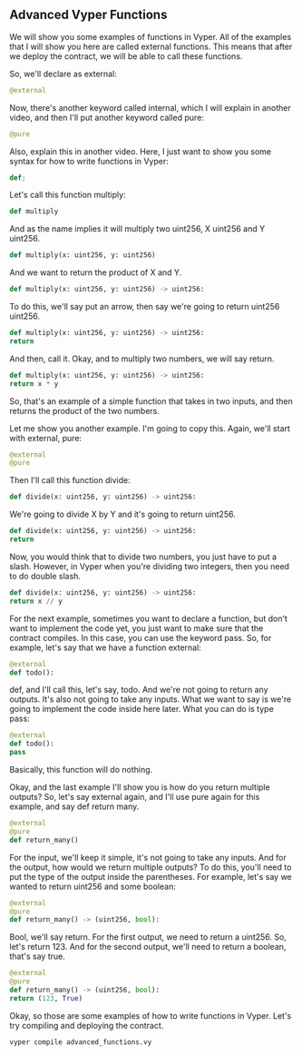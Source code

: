 ## Advanced Vyper Functions

We will show you some examples of functions in Vyper. All of the examples that I will show you here are called external functions. This means that after we deploy the contract, we will be able to call these functions.

So, we'll declare as external:

```python
@external
```

Now, there's another keyword called internal, which I will explain in another video, and then I'll put another keyword called pure:

```python
@pure
```

Also, explain this in another video. Here, I just want to show you some syntax for how to write functions in Vyper:

```python
def;
```

Let's call this function multiply:

```python
def multiply
```

And as the name implies it will multiply two uint256, X uint256 and Y uint256.

```python
def multiply(x: uint256, y: uint256)
```

And we want to return the product of X and Y.

```python
def multiply(x: uint256, y: uint256) -> uint256:
```

To do this, we'll say put an arrow, then say we're going to return uint256 uint256.

```python
def multiply(x: uint256, y: uint256) -> uint256:
return
```

And then, call it. Okay, and to multiply two numbers, we will say return.

```python
def multiply(x: uint256, y: uint256) -> uint256:
return x * y
```

So, that's an example of a simple function that takes in two inputs, and then returns the product of the two numbers.

Let me show you another example. I'm going to copy this. Again, we'll start with external, pure:

```python
@external
@pure
```

Then I'll call this function divide:

```python
def divide(x: uint256, y: uint256) -> uint256:
```

We're going to divide X by Y and it's going to return uint256.

```python
def divide(x: uint256, y: uint256) -> uint256:
return
```

Now, you would think that to divide two numbers, you just have to put a slash. However, in Vyper when you're dividing two integers, then you need to do double slash.

```python
def divide(x: uint256, y: uint256) -> uint256:
return x // y
```

For the next example, sometimes you want to declare a function, but don't want to implement the code yet, you just want to make sure that the contract compiles. In this case, you can use the keyword pass. So, for example, let's say that we have a function external:

```python
@external
def todo():
```

def, and I'll call this, let's say, todo. And we're not going to return any outputs. It's also not going to take any inputs. What we want to say is we're going to implement the code inside here later. What you can do is type pass:

```python
@external
def todo():
pass
```

Basically, this function will do nothing.

Okay, and the last example I'll show you is how do you return multiple outputs? So, let's say external again, and I'll use pure again for this example, and say def return many.

```python
@external
@pure
def return_many()
```

For the input, we'll keep it simple, it's not going to take any inputs. And for the output, how would we return multiple outputs? To do this, you'll need to put the type of the output inside the parentheses. For example, let's say we wanted to return uint256 and some boolean:

```python
@external
@pure
def return_many() -> (uint256, bool):
```

Bool, we'll say return. For the first output, we need to return a uint256. So, let's return 123. And for the second output, we'll need to return a boolean, that's say true.

```python
@external
@pure
def return_many() -> (uint256, bool):
return (123, True)
```

Okay, so those are some examples of how to write functions in Vyper. Let's try compiling and deploying the contract.

```bash
vyper compile advanced_functions.vy
```
